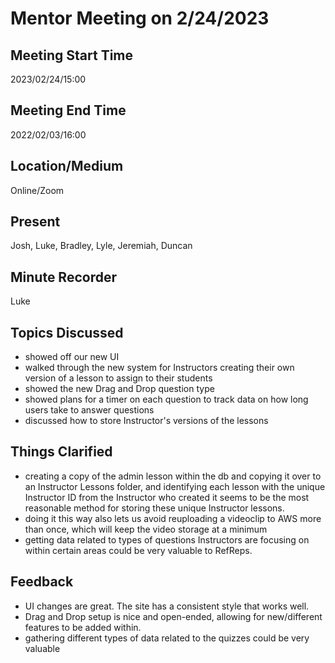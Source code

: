 # Mentor Meeting on 2/24/2023

## Meeting Start Time

2023/02/24/15:00

## Meeting End Time

2022/02/03/16:00

## Location/Medium

Online/Zoom

## Present
Josh, Luke, Bradley, Lyle, Jeremiah, Duncan

## Minute Recorder

Luke

## Topics Discussed
- showed off our new UI
- walked through the new system for Instructors creating their own version of a lesson to assign to their students
- showed the new Drag and Drop question type 
- showed plans for a timer on each question to track data on how long users take to answer questions
- discussed how to store Instructor's versions of the lessons

## Things Clarified
- creating a copy of the admin lesson within the db and copying it over to an Instructor Lessons folder, and identifying each lesson with the unique Instructor ID from the Instructor who created it seems to be the most reasonable method for storing these unique Instructor lessons.
- doing it this way also lets us avoid reuploading a videoclip to AWS more than once, which will keep the video storage at a minimum
- getting data related to types of questions Instructors are focusing on within certain areas could be very valuable to RefReps.

## Feedback 
- UI changes are great. The site has a consistent style that works well.
- Drag and Drop setup is nice and open-ended, allowing for new/different features to be added within.
- gathering different types of data related to the quizzes could be very valuable 